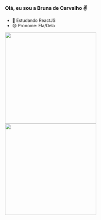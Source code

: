 ### Olá, eu sou a Bruna de Carvalho ✌️

- 🌱 Estudando ReactJS
- 😄 Pronome: Ela/Dela

<div>
<img width="300px"
src="https://github-readme-stats.vercel.app/api?username=BrunaDeCarvalho&show_icons=true&theme=dracula&include_all_commits=true&count_private=true%22" />
<img width="300px" 
src= "https://github-readme-stats.vercel.app/api/top-langs/?username=BrunaDeCarvalho&layout=compact&langs_count=16&theme=dracula" />
</div>
